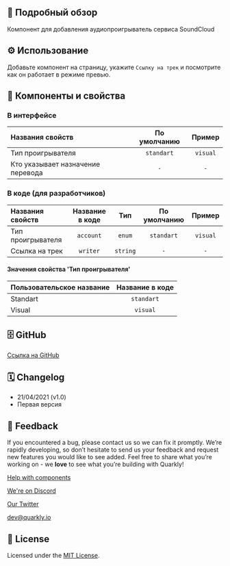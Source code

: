 ## 📖 Подробный обзор

Компонент для добавления аудиопроигрыватель сервиса SoundCloud

## ⚙️ Использование

Добавьте компонент на страницу, укажите `Ссылку на трек` и посмотрите как он работает в режиме превью.

## 🧩 Компоненты и свойства

### В интерфейсе

| Названия свойств                  | По умолчанию |  Пример  |
| :-------------------------------- | :----------: | :------: |
| Тип проигрывателя                 |  `standart`  | `visual` |
| Кто указывает назначение перевода |     `-`      |   `-`    |

### В коде (для разработчиков)

| Названия свойств  | Название в коде |   Тип    | По умолчанию |  Пример  |
| :---------------- | :-------------: | :------: | :----------: | :------: |
| Тип проигрывателя |    `account`    |  `enum`  |  `standart`  | `visual` |
| Ссылка на трек    |    `writer`     | `string` |     `-`      |   `-`    |

#### Значения свойства 'Тип проигрывателя'

| Пользовательское название | Название в коде |
| :------------------------ | :-------------: |
| Standart                  |   `standart`    |
| Visual                    |    `visual`     |

## 🗄 GitHub

[Ссылка на GitHub](https://github.com/quarkly/community-kit/blob/master/src/SoundCloud.js)

## 🗓 Changelog

-   21/04/2021 (v1.0)
-   Первая версия

## 📮 Feedback

If you encountered a bug, please contact us so we can fix it promptly. We’re rapidly developing, so don’t hesitate to send us your feedback and request new features you would like to see added. Feel free to share what you’re working on - we **love** to see what you’re building with Quarkly!

[Help with components](https://community.quarkly.io/c/requests/11)

[We're on Discord](https://discord.gg/f9KhSMGX)

[Our Twitter](https://twitter.com/quarklyapp)

[dev@quarkly.io](mailto:dev@quarkly.io)

## 📝 License

Licensed under the [MIT License](https://raw.githubusercontent.com/quarkly/community-kit/master/LICENSE).
